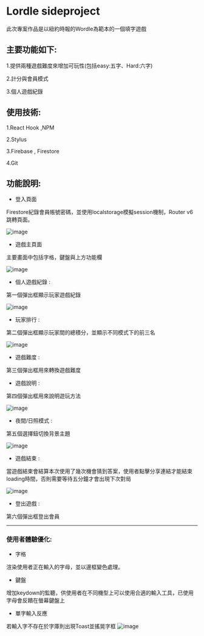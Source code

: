 # Lordle sideproject

此次專案作品是以紐約時報的Wordle為範本的一個填字遊戲

## 主要功能如下:

1.提供兩種遊戲難度來增加可玩性(包括easy:五字、Hard:六字)

2.計分與會員模式

3.個人遊戲紀錄

## 使用技術:

1.React Hook ,NPM

2.Stylus

3.Firebase , Firestore

4.Git

## 功能說明:

- 登入頁面

Firestore紀錄會員帳號密碼，並使用localstorage模擬session機制，Router v6跳轉頁面。

![image](https://nash15963.github.io/lordle/img/login.png)
<!-- 會員頁面圖片 -->

- 遊戲主頁面

主要畫面中包括字格，鍵盤與上方功能欄

![image](https://nash15963.github.io/lordle/img/main.png)
<!-- 主畫面圖片 -->

- 個人遊戲紀錄 :

第一個彈出框顯示玩家遊戲紀錄

![image](https://nash15963.github.io/lordle/img/Profile.png)

- 玩家排行 :

第二個彈出框顯示玩家間的總積分，並顯示不同模式下的前三名

![image](https://nash15963.github.io/lordle/img/Rank.png)

- 遊戲難度 :

第三個彈出框用來轉換遊戲難度

- 遊戲說明 :

第四個彈出框用來說明遊玩方法

![image](https://nash15963.github.io/lordle/img/des.png)

- 夜間/日照模式 :

第五個選擇鈕切換背景主題

![image](https://nash15963.github.io/lordle/img/light.png)

- 遊戲結束 :

當遊戲結束會結算本次使用了幾次機會猜到答案，使用者點擊分享連結才能結束loading時間，否則需要等待五分鐘才會出現下次對局

![image](https://nash15963.github.io/lordle/img/gameover.png)

- 登出遊戲 :

第六個彈出框登出會員

***

### 使用者體驗優化:

- 字格

渲染使用者正在輸入的字母，並以邊框變色處理。

- 鍵盤

增加keydown的監聽，供使用者在不同機型上可以使用合適的輸入工具，已使用字母會反饋在螢幕鍵盤上

- 單字輸入反應

若輸入字不存在於字庫則出現Toast並搖晃字框
![image](https://nash15963.github.io/lordle/img/Toast.png)






